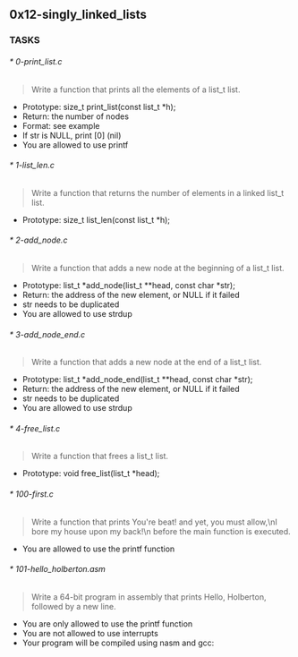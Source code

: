 ##		0x12-singly_linked_lists

### TASKS

###### * 0-print_list.c
> Write a function that prints all the elements of a list_t list.

* Prototype: size_t print_list(const list_t *h);
* Return: the number of nodes
* Format: see example
* If str is NULL, print [0] (nil)
* You are allowed to use printf

###### * 1-list_len.c

> Write a function that returns the number of elements in a linked list_t list.

* Prototype: size_t list_len(const list_t *h);

###### * 2-add_node.c

> Write a function that adds a new node at the beginning of a list_t list.

* Prototype: list_t *add_node(list_t **head, const char *str);
* Return: the address of the new element, or NULL if it failed
* str needs to be duplicated
* You are allowed to use strdup

###### * 3-add_node_end.c

> Write a function that adds a new node at the end of a list_t list.

* Prototype: list_t *add_node_end(list_t **head, const char *str);
* Return: the address of the new element, or NULL if it failed
* str needs to be duplicated
* You are allowed to use strdup

###### * 4-free_list.c

> Write a function that frees a list_t list.

* Prototype: void free_list(list_t *head);

###### * 100-first.c

> Write a function that prints You're beat! and yet, you must allow,\nI bore my house upon my back!\n before the main function is executed.

* You are allowed to use the printf function

###### * 101-hello_holberton.asm
> Write a 64-bit program in assembly that prints Hello, Holberton, followed by a new line.

* You are only allowed to use the printf function
* You are not allowed to use interrupts
* Your program will be compiled using nasm and gcc:
